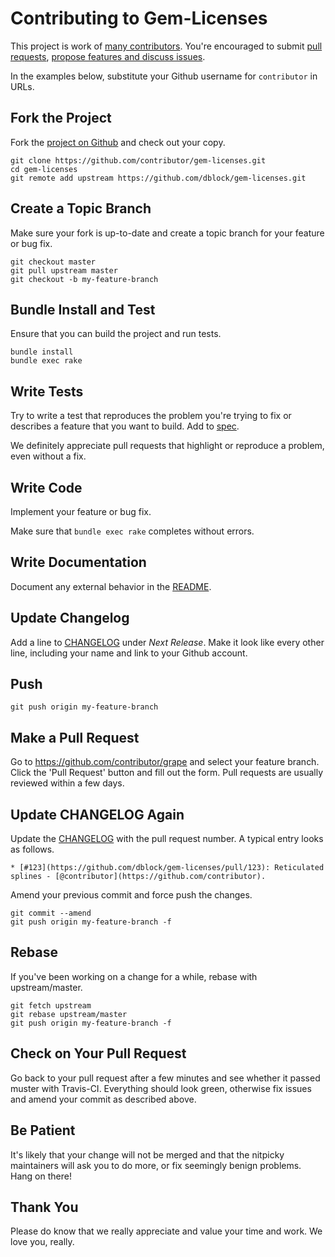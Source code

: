 # Contributing to Gem-Licenses

This project is work of [many contributors](https://github.com/dblock/gem-licenses/graphs/contributors).
You're encouraged to submit [pull requests](https://github.com/dblock/gem-licenses/pulls),
[propose features and discuss issues](https://github.com/dblock/gem-licenses/issues).

In the examples below, substitute your Github username for `contributor` in URLs.

## Fork the Project

Fork the [project on Github](https://github.com/dblock/gem-licenses) and check out your copy.

```shell
git clone https://github.com/contributor/gem-licenses.git
cd gem-licenses
git remote add upstream https://github.com/dblock/gem-licenses.git
```

## Create a Topic Branch

Make sure your fork is up-to-date and create a topic branch for your feature or bug fix.

```shell
git checkout master
git pull upstream master
git checkout -b my-feature-branch
```

## Bundle Install and Test

Ensure that you can build the project and run tests.

```shell
bundle install
bundle exec rake
```

## Write Tests

Try to write a test that reproduces the problem you're trying to fix or describes a feature that you want to build.
Add to [spec](spec).

We definitely appreciate pull requests that highlight or reproduce a problem, even without a fix.

## Write Code

Implement your feature or bug fix.

Make sure that `bundle exec rake` completes without errors.

## Write Documentation

Document any external behavior in the [README](README.md).

## Update Changelog

Add a line to [CHANGELOG](CHANGELOG.md) under *Next Release*.
Make it look like every other line, including your name and link to your Github account.

## Push

```shell
git push origin my-feature-branch
```

## Make a Pull Request

Go to https://github.com/contributor/grape and select your feature branch.
Click the 'Pull Request' button and fill out the form. Pull requests are usually reviewed within a few days.

## Update CHANGELOG Again

Update the [CHANGELOG](CHANGELOG.md) with the pull request number. A typical entry looks as follows.

```
* [#123](https://github.com/dblock/gem-licenses/pull/123): Reticulated splines - [@contributor](https://github.com/contributor).
```

Amend your previous commit and force push the changes.

```shell
git commit --amend
git push origin my-feature-branch -f
```

## Rebase

If you've been working on a change for a while, rebase with upstream/master.

```shell
git fetch upstream
git rebase upstream/master
git push origin my-feature-branch -f
```

## Check on Your Pull Request

Go back to your pull request after a few minutes and see whether it passed muster with Travis-CI. Everything should look green, otherwise fix issues and amend your commit as described above.

## Be Patient

It's likely that your change will not be merged and that the nitpicky maintainers will ask you to do more, or fix seemingly benign problems. Hang on there!

## Thank You

Please do know that we really appreciate and value your time and work. We love you, really.
